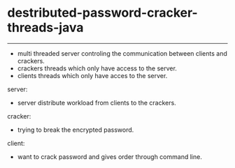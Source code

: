 # destributed-password-cracker-threads-java
---------------------------------------------
- multi threaded server controling the communication between clients and crackers.
- crackers threads which only have access to the server.
- clients threads which only have acces to the server.


server:
- server distribute workload from clients to the crackers.


cracker:
- trying to break the encrypted password.


client:
- want to crack password and gives order through command line.




